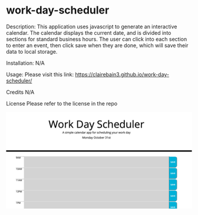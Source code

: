 # work-day-scheduler

Description: This application uses javascript to generate an interactive calendar. The calendar displays the current date, and is divided into sections for standard business hours. The user can click into each section to enter an event, then click save when they are done, which will save their data to local storage.

Installation: N/A

Usage: Please visit this link: https://clairebain3.github.io/work-day-scheduler/

Credits N/A

License Please refer to the license in the repo

![Picture of webpage](Schedule-pic.png)

